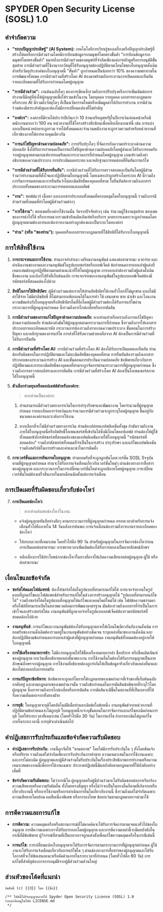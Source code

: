 # SPYDER Open Security License (SOSL) 1.0 

## คำจำกัดความ 

- **"ระบบปัญญาประดิษฐ์" (AI System):** 
    เทคโนโลยีการเรียนรู้ของเครื่องหรือปัญญาประดิษฐ์ที่สร้างโค้ดหรือการมีส่วนร่วมโดยมีการป้อนข้อมูลจากมนุษย์โดยตรงขั้นต่ำ "การป้อนข้อมูลจากมนุษย์โดยตรงขั้นต่ำ" หมายถึงการมีส่วนร่วมของมนุษย์ที่จำกัดเพียงแค่การเฝ้าดูหรือการอนุมัติขั้นสุดท้าย การมีส่วนร่วมที่ใช้งานจากวัสดุที่ได้รับอนุญาตต้องปฏิบัติตามเงื่อนไขของใบอนุญาตดั้งเดิม สำหรับวัตถุประสงค์ของใบอนุญาตนี้ "ขั้นต่ำ" ถูกกำหนดเป็นน้อยกว่า 10% ของความพยายามในการพัฒนาทั้งหมด การมีส่วนร่วมที่สร้างโดย AI ต้องมาพร้อมกับกระบวนการเปิดเผยและยืนยันรายละเอียดตามที่ได้รับการกำหนดโดยผู้อนุญาต

- **"การมีส่วนร่วม":** 
    งานต้นฉบับใดๆ ของการเขียนซึ่งรวมถึงการปรับปรุงหรือการเพิ่มเติมต่อการทำงานที่มีอยู่ที่ส่งให้ผู้อนุญาตเพื่อให้รวมเข้าในงาน โดยบุคคล รายบุคคล เอกสารทางกฎหมาย หรือระบบ AI นี่รวมถึงวัสดุใดๆ ที่เป็นนวัตกรรมใหม่หรือเพิ่มมูลค่าให้กับการทำงาน การมีส่วนร่วมต้องมีสาระสำคัญและต้องไม่มีการเปลี่ยนแปลงที่ไม่สำคัญ

- **"องค์กร":** 
    องค์กรที่มีรายได้ประจำปีเกินกว่า 10 ล้านเหรียญสหรัฐในปีการเงินก่อนหน้าหรือมีพนักงานมากกว่า 100 คน หน่วยงานที่ใช้โครงสร้างซับซ้อนเพื่อหลีกเลี่ยงเกณฑ์นี้ เช่น การแบ่งออกเป็นหน่วยย่อยจะถูกรวม รายได้ทั้งหมดและจำนวนพนักงานจะถูกรวมรวมสำหรับหน่วยงานที่เกี่ยวข้องภายใต้การควบคุมเดียวกัน

- **"การแก้ไขปัญหาด้านความปลอดภัย":** 
    การปรับปรุงใดๆ ที่จัดการกับความเปราะบางด้านความปลอดภัย ซึ่งได้รับการกำหนดเป็นการแก้ไขปัญหาด้านความปลอดภัยโดยผู้ส่งและได้รับการยอมรับจากผู้อนุญาตตามเกณฑ์การยอมรับและกระบวนการที่กำหนดโดยผู้อนุญาต เกณฑ์รวมถึงคำอธิบายของความเปราะบาง การประเมินผลกระทบ และหลักฐานการทดสอบที่ยืนยันการแก้ไข

- **"การมีส่วนร่วมที่ได้รับการยืนยัน":** 
    การมีส่วนร่วมที่ได้รับการตรวจสอบและยืนยันโดยผู้มีส่วนร่วมว่าทำงานตามที่ตั้งใจและปฏิบัติตามใบอนุญาตนี้ โดยเฉพาะถ้าถูกสร้างโดยระบบ AI นี่รวมถึงการรันการทดสอบและการยืนยันว่าไม่ละเมิดสิทธิ์ของบุคคลที่สาม ใบยืนยันต้องรวมถึงเอกสารประกอบทั้งหมดของกระบวนการทดสอบและผลลัพธ์

- **"งาน":** 
    ซอฟต์แวร์ เนื้อหา และเอกสารประกอบทั้งหมดที่ครอบคลุมโดยใบอนุญาตนี้ รวมถึงการมีส่วนร่วมทั้งหมดที่ทำโดยผู้มีส่วนร่วมต่างๆ

- **"การใช้งาน":** 
    ขอบเขตที่องค์กรใช้งานนั้น วัดจากปัจจัยต่างๆ เช่น จำนวนผู้ใช้งานสุดท้าย ขอบเขตของการนำไปใช้ หรือการผนวกรวมเข้ากับผลิตภัณฑ์หรือบริการ มาตรการเฉพาะจะถูกกำหนดโดยผู้อนุญาตตามต้องการและต้องรายงานอย่างถูกต้องและเป็นระยะโดยองค์กร

- **"ท่าน" (หรือ "ของท่าน"):**
    บุคคลหรือเอกสารทางกฎหมายที่ใช้สิทธิที่ได้รับจากใบอนุญาตนี้

## การให้สิทธิ์ใช้งาน

1. **การกระจายและการใช้งาน:**
    ท่านอาจทำสำเนา เตรียมงานอนุพันธ์ แสดงต่อสาธารณะ แจกจ่าย และดำเนินงานของงานและงานอนุพันธ์ในรูปแบบซอร์สหรือออฟเจ็คต์ ข้อกำหนดการบอกเล่าผู้แต่งที่เหมาะสมต้องถูกปฏิบัติตามตามคำแนะนำที่ให้โดยผู้อนุญาต การบอกเล่าต้องรวมถึงผู้แต่งดั้งเดิม ชื่อของงาน และลิงก์ไปยังที่เก็บต้นฉบับ การแจกจ่ายของงานอนุพันธ์ในรูปแบบออฟเจ็คต์ต้องมีรหัสซอร์สที่สอดคล้องไปด้วย

2. **สิทธิในการใช้สิทธิบัตร:**
    ผู้มีส่วนร่วมแต่ละรายให้ท่านสิทธิบัตรใช้งานทั่วโลกที่ไม่ผูกขาด แบบไม่มีค่าใช้จ่าย ไม่มีค่าลิขสิทธิ์ ที่ไม่สามารถเพิกถอนได้ในการทำ ใช้ เสนอขาย ขาย นำเข้า และโอนงาน ความขัดแย้งกับใบอนุญาตหรือสิทธิบัตรอื่นที่ถือโดยผู้มีส่วนร่วมต้องได้รับการแก้ไขผ่านกระบวนการที่ผู้อนุญาตกำหนด ซึ่งรวมถึงการไกล่เกลี่ยหรือการตัดสิน

3. **การมีส่วนร่วมของการแก้ไขปัญหาด้านความปลอดภัย:**
    หากท่านทำหรือทราบถึงการแก้ไขปัญหาด้านความปลอดภัย ท่านต้องส่งมันให้ผู้อนุญาตตามกระบวนการที่กำหนด ซึ่งรวมถึงการให้เอกสารประกอบรายละเอียดและรหัส กระบวนการต้องรวมถึงรายงานความเปราะบาง ขั้นตอนในการสร้างปัญหา และหลักฐานของการแก้ไข การส่งที่ได้รับความช่วยเหลือจาก AI ต้องเป็นการมีส่วนร่วมที่ได้รับการยืนยัน

4. **การมีส่วนร่วมที่สร้างโดย AI:**
    การมีส่วนร่วมที่สร้างโดย AI ต้องได้รับการเปิดเผยและยืนยัน ท่านต้องรับผิดชอบในการปฏิบัติตามและไม่ละเมิดสิทธิ์ของบุคคลที่สาม การยืนยันต้องรวมถึงเอกสารประกอบของกระบวนการสร้าง AI และขั้นตอนการประกันความปลอดภัย ข้อพิพาทเกี่ยวกับการปฏิบัติตามและการละเมิดสิทธิ์ของบุคคลที่สามจะถูกจัดการผ่านกระบวนการที่ผู้อนุญาตกำหนด ซึ่งรวมถึงการตรวจสอบอิสระและการตัดสิน การมีส่วนร่วมที่สร้างโดย AI ต้องเป็นโอเพนซอร์สภายใต้ใบอนุญาตนี้

5. **ตัวเลือกร่วมทุนหรือคอปเลฟต์สำหรับองค์กร:**
    > หากท่านเป็นองค์กร:

    1. ท่านสามารถมีส่วนร่วมทางการเงินในการบำรุงรักษาและพัฒนางาน โดยจำนวนที่ผู้อนุญาตกำหนด รายละเอียดการจ่ายเงินและจำนวนการมีส่วนร่วมจะถูกระบุโดยผู้อนุญาต ขึ้นอยู่กับขนาดขององค์กรและระดับการใช้งาน

    2. หากเลือกที่จะไม่มีส่วนร่วมทางการเงิน ท่านต้องปล่อยแอปพลิเคชันทั้งชุด ถ้ามันรวมถึงงาน ภายใต้ใบอนุญาตนี้หรือลิขสิทธิ์โอเพนซอร์สที่เข้ากันได้ซึ่งมีเงื่อนไขคอปเลฟต์ ท่านต้องให้ผู้ใช้ทั้งหมดเข้าถึงรหัสซอร์สที่สอดคล้องของแอปพลิเคชันภายใต้ใบอนุญาตนี้ "รหัสซอร์สที่สอดคล้อง" รวมถึงรหัสซอร์สทั้งหมดที่จำเป็นในการสร้าง บำรุงรักษา และแก้ไขแอปพลิเคชัน รวมถึงสคริปต์ในการสร้างและคำแนะนำในการติดตั้ง

6. **การเวอร์ชั่นและการอัพเกรดใบอนุญาต:**
    ท่านยอมรับที่จะถูกผูกพันโดยเวอร์ชั่น SOSL ปัจจุบันตามที่ผู้อนุญาตกำหนด ท่านจะได้รับการแจ้งเตือนเกี่ยวกับเวอร์ชั่นใหม่ๆ ผ่านช่องทางการสื่อสารของผู้อนุญาต และกระบวนการในการเปลี่ยนเวอร์ชั่นใหม่จะถูกอธิบายโดยผู้อนุญาต การเปลี่ยนเวอร์ชั่นใหม่ต้องเสร็จสิ้นภายในหกเดือนนับตั้งแต่การแจ้งเตือน

## การเปิดเผยที่รับผิดชอบเกี่ยวกับช่องโหว่

7. **การเปิดเผยช่องโหว่:**
    > หากท่านค้นพบช่องโหว่ในงาน:

    - แจ้งผู้อนุญาตทันทีอย่างลับๆ ตามกระบวนการที่ผู้อนุญาตกำหนด กรอบเวลาสำหรับการแจ้งเตือนทั่วไปคือภายใน 14 วันหลังการค้นพบ การแจ้งเตือนต้องรวมถึงรายงานรายละเอียดของช่องโหว่

    - ให้กรอบเวลาที่เหมาะสม โดยทั่วไปคือ 90 วัน สำหรับผู้อนุญาตในการจัดการช่องโหว่ก่อนการเปิดเผยต่อสาธารณะ การขยายเวลาเพิ่มเติมต้องได้รับการตกลงเป็นลายลักษณ์อักษร

    - หลีกเลี่ยงการใช้ประโยชน์จากช่องโหว่ในทางที่อาจให้เกิดความเสียหายต่อผู้อนุญาต ผู้ใช้ หรือต่อสาธารณะ

## เงื่อนไขและข้อจำกัด

- **ซอร์สโค้ดและไฟล์แพทช์:**
    ต้องให้ซอร์สโค้ดในรูปแบบที่สามารถแก้ไขได้ การแจกจ่ายงานในรูปแบบที่ถูกแก้ไขและไฟล์แพทช์สำหรับการแก้ไขในช่วงการสร้างอนุญาตได้ "รูปแบบที่สามารถแก้ไขได้" รวมถึงซอร์สโค้ดในรูปแบบที่อนุญาตให้แก้ไขและคอมไพล์ใหม่ได้ เช่น ไฟล์ข้อความธรรมดาหรือไฟล์ที่สามารถเปิดในสภาพแวดล้อมการพัฒนามาตรฐาน มันต้องรวมถึงเอกสารที่จำเป็นในการเข้าใจและสร้างซอร์สโค้ด งานอนุพันธ์ที่ถูกแจกจ่ายในรูปแบบออฟเจ็คต์ต้องรวมรหัสซอร์สที่สอดคล้องไปด้วย

- **งานอนุพันธ์:**
    การแก้ไขและงานอนุพันธ์ต้องได้รับอนุญาตภายใต้เงื่อนไขเดียวกันกับงานดั้งเดิม การยอมรับของงานดั้งเดิมต้องรวมอยู่ในงานอนุพันธ์อย่างชัดเจน ระบุแหล่งที่มาของงานดั้งเดิม และต้องปฏิบัติตามข้อกำหนดการบอกเล่าผู้แต่งที่ผู้อนุญาตกำหนด งานอนุพันธ์ทั้งหมดต้องอยู่ภายใต้ใบอนุญาตนี้

- **การใช้เครื่องหมายการค้า:**
    ไม่มีการอนุญาตให้ใช้ชื่อเครื่องหมายการค้า ชื่อบริการ หรือชื่อผลิตภัณฑ์ของผู้อนุญาต ยกเว้นเพื่ออธิบายแหล่งที่มาของงาน การใช้งานอื่นใดต้องได้รับการอนุญาตเป็นลายลักษณ์อักษรจากผู้อนุญาต การใช้งานที่อธิบายต้องถูกจำกัดให้เป็นข้อมูลจริงเกี่ยวกับแหล่งที่มาและต้องไม่บ่งบอกถึงการยอมรับ

- **การแก้ปัญหาข้อพิพาท:**
    ข้อพิพาทจะถูกแก้ไขภายใต้กฎหมายของเขตอำนาจที่เจ้าของที่เก็บต้นฉบับอาศัยอยู่ และตามกฎหมายของเขตอำนาจนั้น รวมถึงข้อกำหนดในการตัดสินข้อพิพาทที่ระบุไว้โดยผู้อนุญาต ซึ่งอาจรวมถึงการไกล่เกลี่ยหรือการตัดสิน การตัดสินจะมีขึ้นในสถานที่ที่เป็นกลางที่ได้รับความเห็นชอบจากทั้งสองฝ่าย

- **การยุติ:**
    ใบอนุญาตจะยุติโดยอัตโนมัติเมื่อท่านละเมิดข้อใดข้อหนึ่ง งานอนุพันธ์จากหน่วยงานที่ปฏิบัติตามข้อกำหนดจะไม่ถูกยุติ ใบอนุญาตนี้จะระบุขั้นตอนในการจัดการและแก้ไขละเมิดก่อนการยุติ โดยให้ระยะเวลาที่เหมาะสม (โดยทั่วไปคือ 30 วัน) ในการแก้ไข ถ้าการละเมิดไม่ถูกแก้ไขภายในระยะเวลานี้ การยุติจะดำเนินต่อไป

## คำปฏิเสธการรับประกันและข้อจำกัดความรับผิดชอบ

- **คำปฏิเสธการรับประกัน:**
    งานนี้ถูกจัดให้ "ตามสภาพ" โดยไม่มีการรับประกันใด ๆ ทั้งโดยชัดแจ้งหรือปริยาย รวมถึงแต่ไม่จำกัดเพียงการรับประกันการค้าขาย ความเหมาะสมในการใช้งานเฉพาะ และการไม่ละเมิด ผู้อนุญาตและผู้มีส่วนร่วมไม่รับประกันในเรื่องประสิทธิภาพการทำงานหรือความเหมาะสมของงานนี้เพื่อการใช้งานเฉพาะ ประกาศปฏิเสธนี้มีผลบังคับตามกฎหมายที่ใช้บังคับอย่างเต็มที่

- **ข้อจำกัดความรับผิดชอบ:**
    ไม่ว่ากรณีใด ผู้อนุญาตหรือผู้มีส่วนร่วมจะไม่รับผิดชอบต่อการเรียกร้อง ความเสียหายหรือความรับผิดอื่น ทั้งโดยทางสัญญา หรือไม่ว่าจะเป็นในทางอื่นก็ตามที่เกิดจากหรือเกี่ยวกับงานนี้ หรือการใช้งานหรือการดำเนินการอื่นใดเกี่ยวกับงานนี้ ซึ่งรวมถึงแต่ไม่จำกัดเฉพาะความเสียหายโดยอ้อม ผลสืบเนื่องพิเศษ หรือการลงโทษ ข้อยกเว้นตามกฎหมายอาจนำมาใช้

## การตีความและการแก้ไข

- **การตีความ:**
    ความคลุมเครือหรือสถานการณ์ที่ไม่คาดคิดจะได้รับการจัดการตามเจตนาทั่วไปของใบอนุญาต การตีความเฉพาะอาจได้รับการออกโดยผู้อนุญาต และการตีความเหล่านี้จะมีผลบังคับในกรณีที่มีข้อพิพาท ผู้วิจารณ์ที่สามที่เป็นกลางอาจถูกแต่งตั้งเพื่อแก้ไขความคลุมเครือในกรณีเช่นนี้

- **การแก้ไข:**
    การเปลี่ยนแปลงใบอนุญาตจะได้รับการจัดการตามกระบวนการที่ผู้อนุญาตกำหนด ผู้ใช้งานจะได้รับการแจ้งเตือนเกี่ยวกับการแก้ไขใด ๆ ผ่านช่องทางการสื่อสารของผู้อนุญาตและได้รับโอกาสที่จะให้ข้อเสนอแนะหรือคัดค้านภายในระยะเวลาที่กำหนด (โดยทั่วไปคือ 60 วัน) การแก้ไขที่สำคัญต้องการการอนุมัติจากผู้มีส่วนร่วมส่วนใหญ่

## ส่วนหัวของโค้ดที่แนะนำ

```plaintext
ลิขสิทธิ์ (c) {{ปี}} โดย {{ชื่อ}}

/** ไฟล์นี้ได้รับอนุญาตภายใต้ Spyder Open Security License (SOSL) 1.0
รายละเอียดดูในไฟล์ LICENSE.md
 */
```